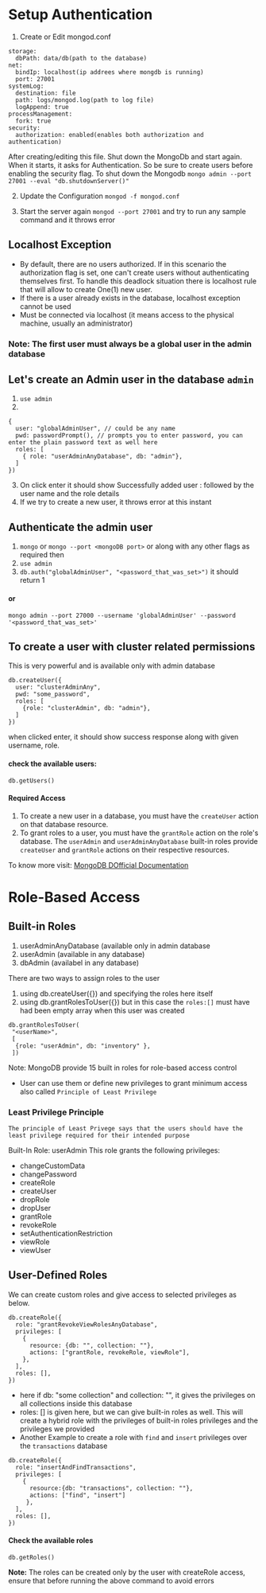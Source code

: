 # Setup Authentication
1. Create or Edit mongod.conf
```
storage:
  dbPath: data/db(path to the database)
net:
  bindIp: localhost(ip addrees where mongdb is running)
  port: 27001
systemLog:
  destination: file
  path: logs/mongod.log(path to log file)
  logAppend: true
processManagement:
  fork: true
security:
  authorization: enabled(enables both authorization and authentication)
```

After creating/editing this file. Shut down the MongoDb and start again. When it starts, it asks for Authentication.
So be sure to create users before enabling the security flag.
To shut down the Mongodb `mongo admin --port 27001 --eval "db.shutdownServer()"`

2. Update the Configuration
`mongod -f mongod.conf`

3. Start the server again `mongod --port 27001` and try to run any sample command and it throws error

## Localhost Exception
- By default, there are no users authorized. If in this scenario the authorization flag is set, one can't create users without authenticating themselves first. 
To handle this deadlock situation there is localhost rule that will allow to create One(1) new user.
- If there is a user already exists in the database, localhost exception cannot be used
- Must be connected via localhost (it means access to the physical machine, usually an administrator)

### Note: The first user must always be a global user in the admin database

## Let's create an Admin user in the database `admin`
1. `use admin`
2.
 ```db.createUser(
 {
   user: "globalAdminUser", // could be any name
   pwd: passwordPrompt(), // prompts you to enter password, you can enter the plain password text as well here
   roles: [
     { role: "userAdminAnyDatabase", db: "admin"},
   ]
 })
 ```
 3. On click enter it should show Successfully added user : followed by the user name and the role details
 4. If we try to create a new user, it throws error at this instant

## Authenticate the admin user
1. `mongo` or `mongo --port <mongoDB port>` or along with any other flags as required
then
2. `use admin`
3. `db.auth("globalAdminUser", "<password_that_was_set>")`
it should return 1
#### or 
`mongo admin --port 27000 --username 'globalAdminUser' --password '<password_that_was_set>'`

## To create a user with cluster related permissions
This is very powerful and is available only with admin database
```
db.createUser({
  user: "clusterAdminAny",
  pwd: "some_password",
  roles: [
    {role: "clusterAdmin", db: "admin"},
  ]
})
```
when clicked enter, it should show success response along with given username, role.

#### check the available users: 
`db.getUsers()`

#### Required Access
1. To create a new user in a database, you must have the `createUser` action on that database resource.
2. To grant roles to a user, you must have the `grantRole` action on the role's database.
The `userAdmin` and `userAdminAnyDatabase` built-in roles provide `createUser` and `grantRole` actions on their respective resources.

To know more visit: [MongoDB DOfficial Documentation](https://www.mongodb.com/docs/manual/reference/method/db.createUser/)

# Role-Based Access
## Built-in Roles
1. userAdminAnyDatabase (available only in admin database
2. userAdmin (available in any database)
3. dbAdmin (availabel in any database)

There are two ways to assign roles to the user
1. using db.createUser({}) and specifying the roles here itself
2. using db.grantRolesToUser({}) but in this case the `roles:[]` must have had been empty array when this user was created
```
db.grantRolesToUser(
 "<userName>",
 [
  {role: "userAdmin", db: "inventory" },
 ])
```
Note: MongoDB provide 15 built in roles for role-based access control
- User can use them or define new privileges to grant minimum access also called `Principle of Least Privilege`
### Least Privilege Principle
`The principle of Least Privege says that the users should have the least privilege required for their intended purpose`

Built-In Role: userAdmin
This role grants the following privileges:
- changeCustomData
- changePassword
- createRole
- createUser
- dropRole
- dropUser
- grantRole
- revokeRole
- setAuthenticationRestriction
- viewRole
- viewUser

## User-Defined Roles
We can create custom roles and give access to selected privileges as below.
```
db.createRole({
  role: "grantRevokeViewRolesAnyDatabase",
  privileges: [
    {
      resource: {db: "", collection: ""},
      actions: ["grantRole, revokeRole, viewRole"],
    },
  ],
  roles: [],
})
```
- here if db: "some collection" and collection: "", it gives the privileges on all collections inside this database
- roles: [] is given here, but we can give built-in roles as well. This will create a hybrid role with the privileges of built-in roles privileges and the privileges we provided
- Another Example to create a role with `find` and `insert` privileges over the `transactions` database
```
db.createRole({
  role: "insertAndFindTransactions",
  privileges: [
    {
      resource:{db: "transactions", collection: ""},
      actions: ["find", "insert"]
     },
  ],
  roles: [],
})
```

#### Check the available roles
`db.getRoles()`

**Note:** The roles can be created only by the user with createRole access, ensure that before running the above command to avoid errors


